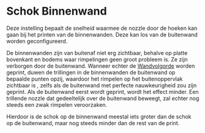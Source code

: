 Schok Binnenwand
====
Deze instelling bepaalt de snelheid waarmee de nozzle door de hoeken kan gaan bij het printen van de binnenwanden. Deze kan los van de buitenwand worden geconfigureerd.

De binnenwanden zijn van buitenaf niet erg zichtbaar, behalve op platte bovenkant en bodems waar rimpelingen geen groot probleem is. Ze zijn verborgen door de buitenwand. Wanneer echter de [Wandvolgorde](../shell/outer_inset_first.md) worden geprint, duwen de trillingen in de binnenwanden de buitenwand op bepaalde punten opzij, waardoor het rimpelen op het buitenoppervlak zichtbaar is , zelfs als de buitenwand met perfecte nauwkeurigheid zou zijn geprint. Als de buitenwand eerst wordt geprint, wordt het effect minder. Een trillende nozzle dat gedeeltelijk over de buitenwand beweegt, zal echter nog steeds een zwak rimpelen veroorzaken.

Hierdoor is de schok op de binnenwand meestal iets groter dan de schok op de buitenwand, maar nog steeds minder dan de rest van de print.
